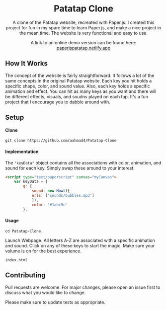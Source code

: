 <h1 align="center">Patatap Clone</h1> 

<p align="center">
A clone of the Patatap website, recreated with Paper.js. I created this project for fun in my spare time to learn Paper.js, and make a nice project in the mean time. The website is very functional and easy to use. 
</p>

<p align="center">
A link to an online demo version can be found here: <a href="https://paperjspatatap.netlify.app" target="_blank">paperjspatatap.netlify.app</a>
</p>

## How It Works
The concept of the website is fairly straightforward. It follows a lot of the same concepts in the original Patatap website. Each key you hit holds a specific shape, color, and sound value. Also, each key holds a specific animation and effect. You can hit as many keys as you want and there will be different effects, visuals, and soudns played on each tap. It's a fun project that I encourage you to dabble around with.

## Setup
#### Clone
```
git clone https://github.com/aahmad4/Patatap-Clone
```

#### Implementation

The `"keyData"` object contains all the associations with color, animation, and sound for each key. Simply swap these around to your interest.
```html
<script type="text/paperscript" canvas="myCanvas">
	var keyData = {
		q: {
			sound: new Howl({
			urls: ['sounds/bubbles.mp3']
			}),
			color: '#1abc9c'
		},
```    

#### Usage
```
cd Patatap-Clone
```
Launch Webpage. All letters A-Z are associated with a specific animation and sound. Click on any of these keys to start the magic. Make sure your volume is on for the best experience.
```
index.html
```


## Contributing

Pull requests are welcome. For major changes, please open an issue first to discuss what you would like to change.

Please make sure to update tests as appropriate.
